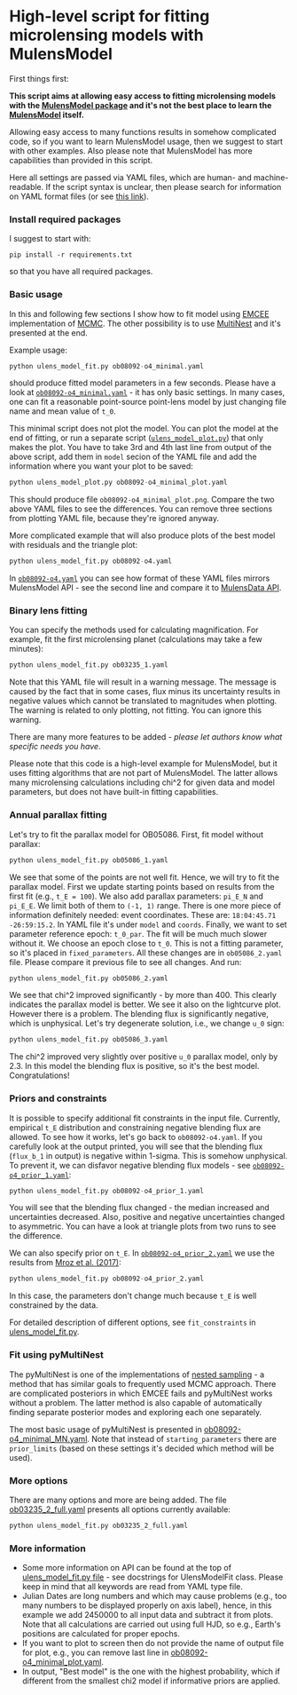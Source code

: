 # High-level script for fitting microlensing models with MulensModel

First things first:

__This script aims at allowing easy access to fitting microlensing models with the [MulensModel package](https://github.com/rpoleski/MulensModel) and it's not the best place to learn the [MulensModel](https://github.com/rpoleski/MulensModel) itself.__

Allowing easy access to many functions results in somehow complicated code, so if you want to learn MulensModel usage, then we suggest to start with other examples. Also please note that MulensModel has more capabilities than provided in this script.

Here all settings are passed via YAML files, which are human- and machine-readable. If the script syntax is unclear, then please search for information on YAML format files (or see [this link](https://docs.ansible.com/ansible/latest/reference_appendices/YAMLSyntax.html)).

### Install required packages

I suggest to start with:
```
pip install -r requirements.txt
```
so that you have all required packages.

### Basic usage

In this and following few sections I show how to fit model using [EMCEE](https://emcee.readthedocs.io/en/stable/) implementation of [MCMC](https://en.wikipedia.org/wiki/Markov_chain_Monte_Carlo). The other possibility is to use [MultiNest](http://johannesbuchner.github.io/PyMultiNest/) and it's presented at the end.

Example usage:

```python
python ulens_model_fit.py ob08092-o4_minimal.yaml
```

should produce fitted model parameters in a few seconds. Please have a look at [`ob08092-o4_minimal.yaml`](ob08092-o4_minimal.yaml) - it has only basic settings. In many cases, one can fit a reasonable point-source point-lens model by just changing file name and mean value of `t_0`.

This minimal script does not plot the model. You can plot the model at the end of fitting, or run a separate script ([`ulens_model_plot.py`](ulens_model_plot.py)) that only makes the plot. You have to take 3rd and 4th last line from output of the above script, add them in `model` secion of the YAML file and add the information where you want your plot to be saved:

```python
python ulens_model_plot.py ob08092-o4_minimal_plot.yaml
```

This should produce file `ob08092-o4_minimal_plot.png`. Compare the two above YAML files to see the differences. You can remove three sections from plotting YAML file, because they're ignored anyway.

More complicated example that will also produce plots of the best model with residuals and the triangle plot:

```python
python ulens_model_fit.py ob08092-o4.yaml
```

In [`ob08092-o4.yaml`](ob08092-o4.yaml) you can see how format of these YAML files mirrors MulensModel API - see the second line and compare it to [MulensData API](https://rpoleski.github.io/MulensModel/MulensModel.mulensdata.html).

### Binary lens fitting

You can specify the methods used for calculating magnification. For example, fit the first microlensing planet (calculations may take a few minutes):

```python
python ulens_model_fit.py ob03235_1.yaml
```

Note that this YAML file will result in a warning message. The message is caused by the fact that in some cases, flux minus its uncertainty results in negative values which cannot be translated to magnitudes when plotting. The warning is related to only plotting, not fitting. You can ignore this warning.

There are many more features to be added - _please let authors know what specific needs you have_.

Please note that this code is a high-level example for MulensModel, but it uses fitting algorithms that are not part of MulensModel. The latter allows many microlensing calculations including chi^2 for given data and model parameters, but does not have built-in fitting capabilities.


### Annual parallax fitting

Let's try to fit the parallax model for OB05086. First, fit model without parallax:

```python
python ulens_model_fit.py ob05086_1.yaml
```

We see that some of the points are not well fit. Hence, we will try to fit the parallax model. First we update starting points based on results from the first fit (e.g., `t_E = 100`). We also add parallax parameters: `pi_E_N` and `pi_E_E`. We limit both of them to `(-1, 1)` range. There is one more piece of information definitely needed: event coordinates. These are: `18:04:45.71 -26:59:15.2`. In YAML file it's under `model` and `coords`. Finally, we want to set parameter reference epoch: `t_0_par`. The fit will be much much slower without it. We choose an epoch close to `t_0`. This is not a fitting parameter, so it's placed in `fixed_parameters`. All these changes are in `ob05086_2.yaml` file. Please compare it previous file to see all changes. And run:

```python
python ulens_model_fit.py ob05086_2.yaml
```

We see that chi^2 improved significantly - by more than 400. This clearly indicates the parallax model is better. We see it also on the lightcurve plot. However there is a problem. The blending flux is significantly negative, which is unphysical. Let's try degenerate solution, i.e., we change `u_0` sign:

```python
python ulens_model_fit.py ob05086_3.yaml
```

The chi^2 improved very slightly over positive `u_0` parallax model, only by 2.3. In this model the blending flux is positive, so it's the best model. Congratulations!


### Priors and constraints

It is possible to specify additional fit constraints in the input file. Currently, empirical `t_E` distribution and constraining negative blending flux are allowed. To see how it works, let's go back to `ob08092-o4.yaml`. If you carefully look at the output printed, you will see that the blending flux (`flux_b_1` in output) is negative within 1-sigma. This is somehow unphysical. To prevent it, we can disfavor negative blending flux models - see [`ob08092-o4_prior_1.yaml`](ob08092-o4_prior_1.yaml):

```python
python ulens_model_fit.py ob08092-o4_prior_1.yaml
```

You will see that the blending flux changed - the median increased and uncertainties decreased. Also, positive and negative uncertainties changed to asymmetric. You can have a look at triangle plots from two runs to see the difference.

We can also specify prior on `t_E`. In [`ob08092-o4_prior_2.yaml`](ob08092-o4_prior_2.yaml) we use the results from [Mroz et al. (2017)](https://ui.adsabs.harvard.edu/abs/2017Natur.548..183M/abstract):

```python
python ulens_model_fit.py ob08092-o4_prior_2.yaml
```

In this case, the parameters don't change much because `t_E` is well constrained by the data.

For detailed description of different options, see `fit_constraints` in [ulens\_model\_fit.py](ulens_model_fit.py).


### Fit using pyMultiNest

The pyMultiNest is one of the implementations of [nested sampling](https://en.wikipedia.org/wiki/Nested_sampling_algorithm) - a method that has similar goals to frequently used MCMC approach. There are complicated posteriors in which EMCEE fails and pyMultiNest works without a problem. The latter method is also capable of automatically finding separate posterior modes and exploring each one separately.

The most basic usage of pyMultiNest is presented in [ob08092-o4\_minimal\_MN.yaml](ob08092-o4_minimal_MN.yaml). Note that instead of `starting_parameters` there are `prior_limits` (based on these settings it's decided which method will be used). 


### More options

There are many options and more are being added. The file [ob03235\_2\_full.yaml](ob03235_2_full.yaml) presents all options currently available:

```python
python ulens_model_fit.py ob03235_2_full.yaml
```


### More information

* Some more information on API can be found at the top of [ulens\_model\_fit.py file](https://github.com/rpoleski/MulensModel/blob/master/examples/example_16/ulens_model_fit.py) - see docstrings for UlensModelFit class. Please keep in mind that all keywords are read from YAML type file.
* Julian Dates are long numbers and which may cause problems (e.g., too many numbers to be displayed properly on axis label), hence, in this example we add 2450000 to all input data and subtract it from plots. Note that all calculations are carried out using full HJD, so e.g., Earth's positions are calculated for proper epochs.
* If you want to plot to screen then do not provide the name of output file for plot, e.g., you can remove last line in [ob08092-o4\_minimal\_plot.yaml](ob08092-o4_minimal_plot.yaml).
* In output, "Best model" is the one with the highest probability, which if different from the smallest chi2 model if informative priors are applied.

